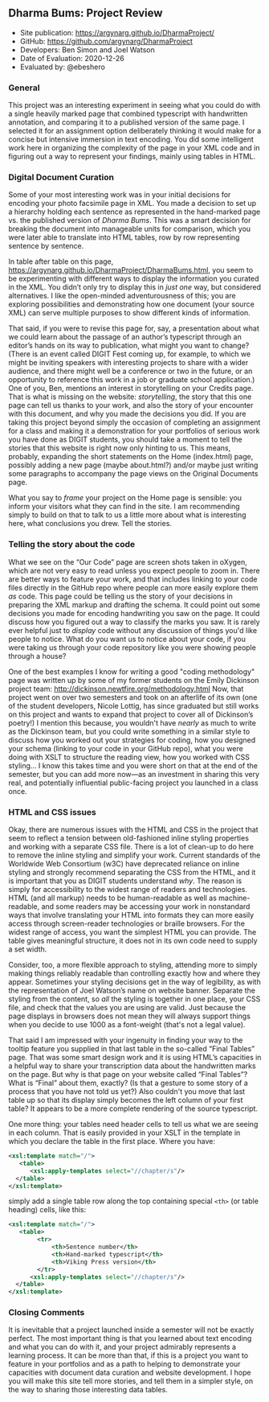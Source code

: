## Dharma Bums: Project Review


* Site publication: <https://argynarg.github.io/DharmaProject/>
* GitHub: <https://github.com/argynarg/DharmaProject>
* Developers: Ben Simon and Joel Watson
* Date of Evaluation: 2020-12-26
* Evaluated by: @ebeshero

### General
This project was an interesting experiment in seeing what you could do with a single heavily marked page that combined typescript with handwritten annotation, and comparing it to a published version of the same page. I selected it for an assignment option deliberately thinking it would make for a concise but intensive immersion in text encoding. You did some intelligent work here in organizing the complexity of the page in your XML code and in figuring out a way to represent your findings, mainly using tables in HTML.

### Digital Document Curation
Some of your most interesting work was in your initial decisions for encoding your photo facsimile page in XML. You made a decision to set up a hierarchy holding each sentence as represented in the hand-marked page vs. the published version of *Dharma Bums*. This was a smart decision for breaking the document into manageable units for comparison, which you were later able to translate into HTML tables, row by row representing sentence by sentence. 

In table after table on this page, <https://argynarg.github.io/DharmaProject/DharmaBums.html>, you seem to be experimenting with different ways to display the information you curated in the XML. You didn’t only try to display this in *just one* way, but considered alternatives. I like the open-minded adventurousness of this; you are exploring possibilities and demonstrating how one document (your source XML) can serve multiple purposes to show different kinds of information.

That said, if you were to revise this page for, say, a presentation about what we could learn about the passage of an author’s typescript through an editor’s hands on its way to publication, what might you want to change? (There is an event called DIGIT Fest coming up, for example, to which we might be inviting speakers with interesting projects to share with a wider audience, and there might well be a conference or two in the future, or an opportunity to reference this work in a job or graduate school application.) One of you, Ben, mentions an interest in storytelling on your Credits page. That is what is missing on the website: *storytelling*, the story that this one page can tell us thanks to your work, and also the story of your encounter with this document, and why you made the decisions you did. If you are taking this project beyond simply the occasion of completing an assignment for a class and making it a demonstration for your portfolios of serious work you have done as DIGIT students, you should take a moment to tell the stories that this website is right now only hinting to us. This means, probably, expanding the short statements on the Home (index.html) page, possibly adding a new page (maybe about.html?) and/or maybe just writing some paragraphs to accompany the page views on the Original Documents page. 

What you say to *frame* your project on the Home page is sensible: you inform your visitors what they can find in the site. I am recommending simply to build on that to talk to us a little more about what is interesting here, what conclusions you drew. Tell the stories. 

### Telling the story about the code
What we see on the “Our Code” page are screen shots taken in oXygen, which are not very easy to read unless you expect people to zoom in. There are better ways to feature your work, and that includes linking to your code files directly in the GitHub repo where people can more easily explore them *as* code. This page could be telling us the story of your decisions in preparing the XML markup and drafting the schema. It could point out some decisions you made for encoding handwriting you saw on the page. It could discuss how you figured out a way to classify the marks you saw. It is rarely ever helpful just to *display* code without any discussion of things you'd like people to notice. What do you want us to notice about your code, if you were taking us through your code repository like you were showing people through a house? 

One of the best examples I know for writing a good "coding methodology" page was written up by some of my former students on the Emily Dickinson project team: <http://dickinson.newtfire.org/methodology.html>
Now, that project went on over two semesters and took on an afterlife of its own (one of the student developers, Nicole Lottig, has since graduated but still works on this project and wants to expand that project to cover all of Dickinson’s poetry!) I mention this because, you wouldn't have *nearly* as much to write as the Dickinson team, but you could write something in a similar style to discuss how you worked out your strategies for coding, how you designed your schema (linking to your code in your GitHub repo), what you were doing with XSLT to structure the reading view, how you worked with CSS styling... I know this takes time and you were short on that at the end of the semester, but you can add more now—as an investment in sharing this very real, and potentially influential public-facing project you launched in a class once.

### HTML and CSS issues
Okay, there are numerous issues with the HTML and CSS in the project that seem to reflect a tension between old-fashioned inline styling properties and working with a separate CSS file. There is a lot of clean-up to do here to remove the inline styling and simplify your work. Current standards of the Worldwide Web Consortium (w3C) have deprecated reliance on inline styling and strongly recommend separating the CSS from the HTML, and it is important that you as DIGIT students understand *why*. The reason is simply for accessibility to the widest range of readers and technologies. HTML (and all markup) needs to be human-readable as well as machine-readable, and some readers may be accessing your work in nonstandard ways that involve translating your HTML into formats they can more easily access through screen-reader technologies or braille browsers. For the widest range of access, you want the simplest HTML you can provide. The table gives meaningful structure, it does not in its own code need to supply a set width. 

Consider, too, a more flexible approach to styling, attending more to simply making things reliably readable than controlling exactly how and where they appear. Sometimes your styling decisions get in the way of legibility, as with the representation of Joel Watson’s name on website banner. Separate the styling from the content, so *all* the styling is together in one place, your CSS file, and check that the values you are using are valid. Just because the page displays in browsers does not mean they will always support things when you decide to use 1000 as a font-weight (that's not a legal value). 

That said I am impressed with your ingenuity in finding your way to the tooltip feature you supplied in that last table in the so-called “Final Tables” page. That was some smart design work and it is using HTML’s capacities in a helpful way to share your transcription data about the handwritten marks on the page. But why is that page on your website called “Final Tables”? What is “Final” about them, exactly? (Is that a gesture to some story of a process that you have not told us yet?) Also couldn't you move that last table up so that its display simply becomes the left column of your first table? It appears to be a more complete rendering of the source typescript.

One more thing: your tables need header cells to tell us what we are seeing in each column. That is easily provided in your XSLT in the template in which you declare the table in the first place. Where you have:

```xml
<xsl:template match="/">
   <table>
      <xsl:apply-templates select="//chapter/s"/>     
  </table>
</xsl:template>
```
simply add a single table row along the top containing special `<th>` (or table heading) cells, like this:

```xml
<xsl:template match="/">
   <table>
        <tr>
            <th>Sentence number</th>        
            <th>Hand-marked typescript</th>
            <th>Viking Press version</th>           
        </tr>        
      <xsl:apply-templates select="//chapter/s"/>     
  </table>
</xsl:template>
```

### Closing Comments
It is inevitable that a project launched inside a semester will not be exactly perfect. The most important thing is that you learned about text encoding and what you can do with it, and your project admirably represents a learning process. It can be more than that, if this is a project you want to feature in your portfolios and as a path to helping to demonstrate your capacities with document data curation and website development. I hope you will make this site tell more stories, and tell them in a simpler style, on the way to sharing those interesting data tables. 

